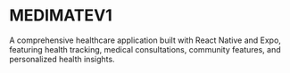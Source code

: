 # MEDIMATEV1

A comprehensive healthcare application built with React Native and Expo, featuring health tracking, medical consultations, community features, and personalized health insights.
